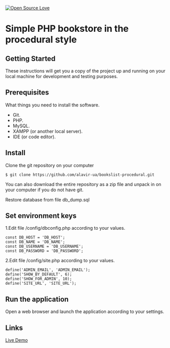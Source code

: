 [![Open Source Love](https://badges.frapsoft.com/os/v1/open-source.svg?v=103)](https://github.com/ellerbrock/open-source-badges/)

# Simple PHP bookstore in the procedural style 

## Getting Started
These instructions will get you a copy of the project up and running on your local machine for development and testing purposes.

## Prerequisites
What things you need to install the software.

- Git.
- PHP.
- MySQL.
- XAMPP (or another local server).
- IDE (or code editor).

## Install
Clone the git repository on your computer
```
$ git clone https://github.com/alavir-ua/bookslist-procedural.git
```
You can also download the entire repository as a zip file and unpack in on your computer if you do not have git.

Restore database from file db_dump.sql


## Set environment keys
1.Edit file /config/dbconfig.php according to your values.
```
const DB_HOST = 'DB_HOST';
const DB_NAME = 'DB_NAME';
const DB_USERNAME = 'DB_USERNAME';
const DB_PASSWORD = 'DB_PASSWORD';
```
2.Edit file /config/site.php according to your values.
```
define('ADMIN_EMAIL', 'ADMIN_EMAIL'); 
define('SHOW_BY_DEFAULT', 6); 
define('SHOW_FOR_ADMIN', 10);
define('SITE_URL', 'SITE_URL'); 
```
## Run the application

Open a web browser and launch the application according to your settings.

## Links
[Live Demo](http://bookslist.is-best.net)
